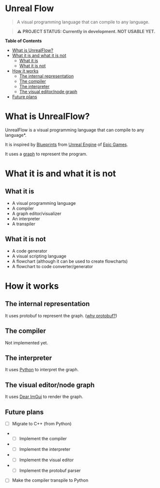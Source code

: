 # Unreal Flow
> A visual programming language that can compile to any language.

> ⚠️ **PROJECT STATUS: Currently in development. NOT USABLE YET.**


**Table of Contents**
- [What is UnrealFlow?](#what-is-UnrealFlow)
- [What it is and what it is not](#what-it-is-and-what-it-is-not)
  - [What it is](#what-it-is)
  - [What it is not](#what-it-is-not)
- [How it works](#how-it-works)
  - [The internal representation](#the-internal-representation)
  - [The compiler](#the-compiler)
  - [The interpreter](#the-interpreter)
  - [The visual editor/node graph](#the-visual-editornode-graph)
- [Future plans](#future-plans)


# What is UnrealFlow?

UnrealFlow is a visual programming language that can compile to any language*.

It is inspired by [Blueprints](https://docs.unrealengine.com/en-US/Engine/Blueprints/index.html) from [Unreal Engine](https://www.unrealengine.com/en-US/what-is-unreal-engine-4) of [Epic Games](https://www.epicgames.com/).

It uses a [graph](https://en.wikipedia.org/wiki/Graph_(abstract_data_type)) to represent the program.

# What it is and what it is not

## What it is

- A visual programming language
- A compiler
- A graph editor/visualizer
- An interpreter
- A transpiler

## What it is not

- A code generator
- A visual scripting language
- A flowchart (although it can be used to create flowcharts)
- A flowchart to code converter/generator

# How it works

## The internal representation
It uses protobuf to represent the graph. ([why protobuf?](https://developers.google.com/protocol-buffers/docs/overview))

## The compiler
Not implemented yet.

## The interpreter
It uses [Python](https://www.python.org/) to interpret the graph.

## The visual editor/node graph
It uses [Dear ImGui](https://github.com/ocornut/imgui) to render the graph.

## Future plans
- [ ] Migrate to C++ (from Python)
- - [ ] Implement the compiler
- - [ ] Implement the interpreter
- - [ ] Implement the visual editor
- - [ ] Implement the protobuf parser
- [ ] Make the compiler transpile to Python

